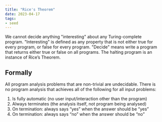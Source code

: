 ```yaml
---
title: "Rice's Theorem"
date: 2023-04-17
tags:
- seed
---
```


We cannot decide anything "interesting" about any Turing-complete program. "Interesting" is defined as any property that is not either true for every program, or false for every program. "Decide" means write a program that returns either true or false on all programs. The halting program is an instance of Rice’s Theorem.

## Formally
All program analysis problems that are non-trivial are undecidable. There is no program analysis that achieves all of the following for all input problems:
1. Is fully automatic (no user input/interaction other than the program)
2. Always terminates (the analysis itself, not program being analysed)
3. On termination: always says “yes” when the answer should be “yes”
4. On termination: always says “no” when the answer should be “no”